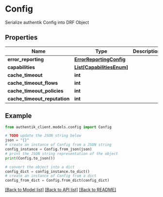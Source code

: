 # Config

Serialize authentik Config into DRF Object

## Properties

Name | Type | Description | Notes
------------ | ------------- | ------------- | -------------
**error_reporting** | [**ErrorReportingConfig**](ErrorReportingConfig.md) |  | 
**capabilities** | [**List[CapabilitiesEnum]**](CapabilitiesEnum.md) |  | 
**cache_timeout** | **int** |  | 
**cache_timeout_flows** | **int** |  | 
**cache_timeout_policies** | **int** |  | 
**cache_timeout_reputation** | **int** |  | 

## Example

```python
from authentik_client.models.config import Config

# TODO update the JSON string below
json = "{}"
# create an instance of Config from a JSON string
config_instance = Config.from_json(json)
# print the JSON string representation of the object
print(Config.to_json())

# convert the object into a dict
config_dict = config_instance.to_dict()
# create an instance of Config from a dict
config_from_dict = Config.from_dict(config_dict)
```
[[Back to Model list]](../README.md#documentation-for-models) [[Back to API list]](../README.md#documentation-for-api-endpoints) [[Back to README]](../README.md)


